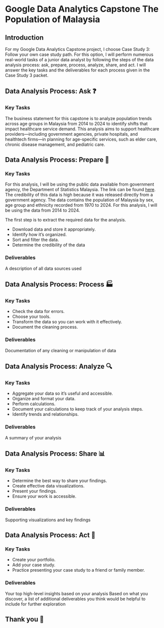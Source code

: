 # Google Data Analytics Capstone The Population of Malaysia
## Introduction
For my Google Data Analytics Capstone project, I choose Case Study 3: Follow your own case study path. For this option, I will perform numerous real-world tasks of a junior data analyst by following the steps of the data analysis process: ask, prepare, process, analyze, share, and act. I will answer the key tasks and the deliverables for each process given in the Case Study 3 packet.

## Data Analysis Process: Ask :question:
### Key Tasks
The business statement for this capstone is to analyze population trends across age groups in Malaysia from 2014 to 2024 to identify shifts that impact healthcare service demand. This analysis aims to support healthcare providers—including government agencies, private hospitals, and healthtech firms—in planning for age-specific services, such as elder care, chronic disease management, and pediatric care.

## Data Analysis Process: Prepare :construction_worker:
### Key Tasks
For this analysis, I will be using the public data available from government agency, the Department of Statistics Malaysia. The link can be found [here](https://open.dosm.gov.my/data-catalogue/population_malaysia). The credibility of this data is high because it was released directly from a government agency. The data contains the population of Malaysia by sex, age group and ethnicity recorded from 1970 to 2024. For this analysis, I will be using the data from 2014 to 2024.

The first step is to extract the required data for the analysis.

* Download data and store it appropriately.
* Identify how it’s organized.
* Sort and filter the data.
* Determine the credibility of the data

### Deliverables
A description of all data sources used 

## Data Analysis Process: Process :factory:
### Key Tasks
* Check the data for errors.
* Choose your tools.
* Transform the data so you can work with it effectively.
* Document the cleaning process.

### Deliverables
Documentation of any cleaning or manipulation of data

## Data Analysis Process: Analyze :mag:
### Key Tasks
* Aggregate your data so it’s useful and accessible.
* Organize and format your data.
* Perform calculations.
* Document your calculations to keep track of your analysis steps.
* Identify trends and relationships.

### Deliverables
A summary of your analysis

## Data Analysis Process: Share :bar_chart:
### Key Tasks
* Determine the best way to share your findings.
* Create effective data visualizations.
* Present your findings.
* Ensure your work is accessible.

### Deliverables
Supporting visualizations and key findings

## Data Analysis Process: Act :rocket:
### Key Tasks
* Create your portfolio.
* Add your case study.
* Practice presenting your case study to a friend or family member.

### Deliverables
Your top high-level insights based on your analysis
Based on what you discover, a list of additional deliverables you think would be helpful to include for further exploration

## Thank you :pray:
